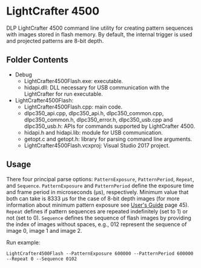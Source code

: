 # LightCrafter 4500

DLP LightCrafter 4500 command line utility for creating pattern sequences with images stored in flash memory. By default, the internal trigger is used and projected patterns are 8-bit depth.

## Folder Contents

* Debug
	- LightCrafter4500Flash.exe: executable.
	- hidapi.dll: DLL necessary for USB communication with the LightCrafter for run executable.
* LightCrafter4500Flash:
	- LightCrafter4500Flash.cpp: main code.
	- dlpc350_api.cpp, dlpc350_api.h, dlpc350_common.cpp, dlpc350_common.h, dlpc350_error.h, dlpc350_usb.cpp and dlpc350_usb.h: APIs for commands supported by LightCrafter 4500.
	- hidapi.h and hidapi.lib: module for USB communication.
	- getopt.c and getopt.h: library for parsing command line arguments.
	- LightCrafter4500Flash.vcxproj: Visual Studio 2017 project.

## Usage

There four principal parse options: `PatternExposure`, `PatternPeriod`, `Repeat`, and `Sequence`. `PatternExposure` and `PatternPeriod` define the exposure time and frame period in microseconds (μs), respectively. Minimum value that both can take is 8333 μs for the case of 8-bit depth images (for more information about minimum pattern exposure see [User's Guide](http://www.ti.com/lit/ug/dlpu011f/dlpu011f.pdf) page 45). `Repeat` defines if pattern sequences are repeated indefinitely (set to 1) or not (set to 0). `Sequence` defines the sequence of flash images by providing the index of images without spaces, e.g., 012 represent the sequence of image 0, image 1 and image 2.

 

Run example:

	LightCrafter4500Flash --PatternExposure 600000 --PatternPeriod 600000 --Repeat 0 --Sequence 0102